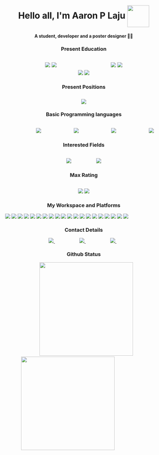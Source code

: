 <h1 align='center'>
  Hello all, I'm Aaron P Laju <img src="https://drive.google.com/uc?export=view&id=1G8ze78csDVS5ikyku5spgMx4pUjVhHM5" align="center" width="70" height="70" />
</h1>

<h4 align='center'>
  A student, developer and a poster designer 👨‍💻
</h4>


<h3 align="center">
  Present Education
 </h3>

<h2 align="center">
 <img src="https://img.shields.io/badge/Course-blue.svg?&style=for-the-badge" /> <img src="https://img.shields.io/badge/Computer Science (AI)-white.svg?&style=for-the-badge" /> 
&nbsp;&nbsp;&nbsp;&nbsp;&nbsp;&nbsp;&nbsp;&nbsp;&nbsp;&nbsp;&nbsp;&nbsp;&nbsp;&nbsp;&nbsp;&nbsp;
&nbsp;&nbsp;&nbsp;&nbsp;&nbsp;&nbsp;&nbsp;&nbsp;&nbsp;&nbsp;&nbsp;&nbsp;&nbsp;&nbsp;&nbsp;&nbsp;
 <img src="https://img.shields.io/badge/Year-blue.svg?&style=for-the-badge" /> <img src="https://img.shields.io/badge/3-white.svg?&style=for-the-badge" /> <br> 
 <img src="https://img.shields.io/badge/College-blue.svg?&style=for-the-badge" /> <img src="https://img.shields.io/badge/Adi Shankara Institute Of Engineering and Technology, Kalady-white.svg?&style=for-the-badge&logo=Adi%20Shankara&logoColor=white" />
 </h2>
 
 <h3 align="center">
  Present Positions
 </h3>
 
 <h2 align="center">
<!-- <img src="https://img.shields.io/badge/-1-blue?style=plastic" width = "28" height = "28" /> -->
 <img src="https://img.shields.io/badge/Technical Co Lead Computer Society Of India-EC3750.svg?&style=for-the-badge" />
 </h2>

<h3 align="center">
  Basic Programming languages
 </h3>
 
 <h2>
&nbsp;&nbsp;&nbsp;&nbsp;&nbsp;&nbsp;&nbsp;&nbsp;&nbsp;
&nbsp;&nbsp;&nbsp;&nbsp;&nbsp;&nbsp;&nbsp;&nbsp;&nbsp;
  <img src="https://img.shields.io/badge/C%2B%2B-00599C?style=for-the-badge&logo=c%2B%2B&logoColor=white" />
&nbsp;&nbsp;&nbsp;&nbsp;&nbsp;&nbsp;&nbsp;&nbsp;&nbsp;
&nbsp;&nbsp;&nbsp;&nbsp;&nbsp;&nbsp;&nbsp;&nbsp;&nbsp;
  <img src="https://img.shields.io/badge/Python-FFD43B?style=for-the-badge&logo=python&logoColor=blue" />
&nbsp;&nbsp;&nbsp;&nbsp;&nbsp;&nbsp;&nbsp;&nbsp;&nbsp;
&nbsp;&nbsp;&nbsp;&nbsp;&nbsp;&nbsp;&nbsp;&nbsp;&nbsp;
  <img src="https://img.shields.io/badge/PyTorch-EE4C2C?style=for-the-badge&logo=PyTorch&logoColor=white" />
&nbsp;&nbsp;&nbsp;&nbsp;&nbsp;&nbsp;&nbsp;&nbsp;&nbsp;
&nbsp;&nbsp;&nbsp;&nbsp;&nbsp;&nbsp;&nbsp;&nbsp;&nbsp;
  <img src="https://img.shields.io/badge/React-20232A?style=for-the-badge&logo=react&logoColor=61DAFB" />
 </h2>
 
 <h3 align="center">
  Interested Fields
 </h3>
 
 <h2 align="center">
 <img src="https://img.shields.io/badge/Machine Learning-EE4C2C?style=for-the-badge&logoColor=white" /> 
 &nbsp;&nbsp;&nbsp;&nbsp;&nbsp;&nbsp;&nbsp;&nbsp;&nbsp;&nbsp;&nbsp;&nbsp;&nbsp;&nbsp;
  <img src="https://img.shields.io/badge/Cyber Security-21416b?style=for-the-badge&logoColor=white" />
 </h2>
 
 <h3 align="center">
  Max Rating
 </h3>
 
 <h2 align="center">
 <img src="https://img.shields.io/badge/Codechef-FFD43B?style=for-the-badge&logo=Codechef&logoColor=darkblue" /> 
  <img src="https://img.shields.io/badge/1114-21416b?style=for-the-badge&logoColor=white" />
 </h2>
 
 <h3 align="center">
  My Workspace and Platforms
 </h3>
 
 <p>
  <img src="https://img.shields.io/badge/acer%20Aspire%203-83B81A?style=for-the-badge&logo=acer&logoColor=white" />
  <img src="https://img.shields.io/badge/Intel%20Core_i5_8th-0071C5?style=for-the-badge&logo=intel&logoColor=white" />
  <img src="https://img.shields.io/badge/Fedora-294172?style=for-the-badge&logo=fedora&logoColor=white" />
  <img src="https://img.shields.io/badge/Kali_Linux-557C94?style=for-the-badge&logo=kali-linux&logoColor=white" />
  <img src="https://img.shields.io/badge/Kaggle-20BEFF?style=for-the-badge&logo=Kaggle&logoColor=white" />
  <img src="https://img.shields.io/badge/Topcoder-29A7DF?style=for-the-badge&logo=Topcoder&logoColor=white" />
  <img src="https://img.shields.io/badge/Canva-%2300C4CC.svg?&style=for-the-badge&logo=Canva&logoColor=white" />
	 <img src="https://img.shields.io/badge/Figma-F24E1E?style=for-the-badge&logo=figma&logoColor=white" />
  <img src="https://img.shields.io/badge/Datacamp-05192D?style=for-the-badge&logo=datacamp&logoColor=65FF8F" />
	 <img src="https://img.shields.io/badge/Duolingo-58CC02?style=for-the-badge&logo=Duolingo&logoColor=white" />
		<img src="https://img.shields.io/badge/freecodecamp-27273D?style=for-the-badge&logo=freecodecamp&logoColor=white" />
  <img src="https://img.shields.io/badge/Brave-FF1B2D?style=for-the-badge&logo=Brave&logoColor=white" />
	 <img src="https://img.shields.io/badge/Firefox_Browser-FF7139?style=for-the-badge&logo=Firefox-Browser&logoColor=white" />
  <img src="https://img.shields.io/badge/Quora-%23B92B27.svg?&style=for-the-badge&logo=Quora&logoColor=white" />
	 <img src="https://img.shields.io/badge/StackExchange-%23ffffff.svg?&style=for-the-badge&logo=StackExchange&logoColor=white" />
	 <img src="https://img.shields.io/badge/Stack_Overflow-FE7A16?style=for-the-badge&logo=stack-overflow&logoColor=white" />
  <img src="https://img.shields.io/badge/replit-667881?style=for-the-badge&logo=replit&logoColor=white" />
  <img src="https://img.shields.io/badge/Atom-66595C?style=for-the-badge&logo=Atom&logoColor=white" />
  <img src="https://img.shields.io/badge/Discord-5865F2?style=for-the-badge&logo=discord&logoColor=white" />
  <img src="https://img.shields.io/badge/Google_Cloud-4285F4?style=for-the-badge&logo=google-cloud&logoColor=white" />
 </p>
 
 <h3 align="center">
  Contact Details
 </h3>

<p align='center'>
  
  <a href="https://www.linkedin.com/in/aaronvincent6411">
    <img src="https://img.shields.io/badge/linkedin-%230077B5.svg?&style=for-the-badge&logo=linkedin&logoColor=white" />
  </a>
 &nbsp;&nbsp;&nbsp;&nbsp;&nbsp;&nbsp;&nbsp;&nbsp;&nbsp;&nbsp;&nbsp;&nbsp;&nbsp;&nbsp;&nbsp;&nbsp;&nbsp;&nbsp;&nbsp;
  <a href="mailto:aaronvincent6411@gmail.com">
    <img src="https://img.shields.io/badge/Gmail-D14836?style=for-the-badge&logo=gmail&logoColor=white" />        
  </a>
 &nbsp;&nbsp;&nbsp;&nbsp;&nbsp;&nbsp;&nbsp;&nbsp;&nbsp;&nbsp;&nbsp;&nbsp;&nbsp;&nbsp;&nbsp;&nbsp;&nbsp;&nbsp;&nbsp;
  <a href="https://linktr.ee/aaronvincent11">
    <img src="https://img.shields.io/badge/linktree-1de900?style=for-the-badge&logo=linktree&logoColor=white" />
  </a>&nbsp;&nbsp;
</p>

<h3 align='center'>
 Github Status
</h3>

<p>
  &nbsp;&nbsp;&nbsp;&nbsp;&nbsp;&nbsp;&nbsp;&nbsp;&nbsp;&nbsp;&nbsp;&nbsp;&nbsp;
  &nbsp;&nbsp;&nbsp;&nbsp;&nbsp;&nbsp;&nbsp;&nbsp;&nbsp;&nbsp;&nbsp;&nbsp;&nbsp;
  <a href="#"><img src="https://github-readme-stats.vercel.app/api?username=aaronvincent6411&show_icons=true&count_private=true&theme=dark" width="300" /></a>
  &nbsp;&nbsp;&nbsp;&nbsp;&nbsp;&nbsp;&nbsp;&nbsp;&nbsp;&nbsp;&nbsp;&nbsp;
  &nbsp;&nbsp;&nbsp;&nbsp;&nbsp;&nbsp;&nbsp;&nbsp;&nbsp;&nbsp;&nbsp;&nbsp;
  <a href="#"><img src="https://github-readme-streak-stats.herokuapp.com/?user=AaronVincent6411&theme=dark" width="300" /></a>
</p>
 <!-- ![Top Langs](https://github-readme-stats.vercel.app/api/top-langs/?username=AaronVincent6411) -->
